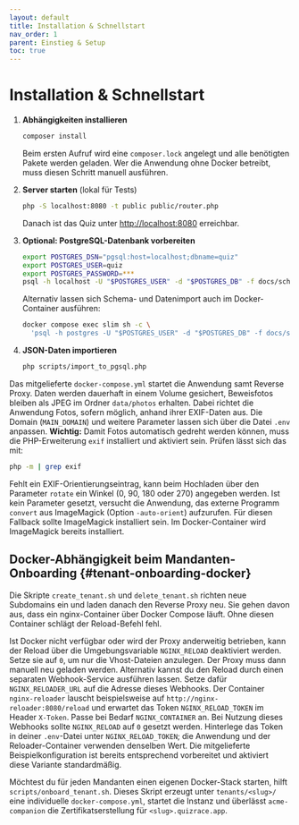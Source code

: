 ```yaml
---
layout: default
title: Installation & Schnellstart
nav_order: 1
parent: Einstieg & Setup
toc: true
---
```


# Installation & Schnellstart

1. **Abhängigkeiten installieren**
   ```bash
   composer install
   ```
   Beim ersten Aufruf wird eine `composer.lock` angelegt und alle benötigten Pakete werden geladen. Wer die Anwendung ohne Docker betreibt, muss diesen Schritt manuell ausführen.

2. **Server starten** (lokal für Tests)
   ```bash
   php -S localhost:8080 -t public public/router.php
   ```
   Danach ist das Quiz unter <http://localhost:8080> erreichbar.

3. **Optional: PostgreSQL-Datenbank vorbereiten**
   ```bash
   export POSTGRES_DSN="pgsql:host=localhost;dbname=quiz"
   export POSTGRES_USER=quiz
   export POSTGRES_PASSWORD=***
   psql -h localhost -U "$POSTGRES_USER" -d "$POSTGRES_DB" -f docs/schema.sql
   ```
   Alternativ lassen sich Schema- und Datenimport auch im Docker-Container ausführen:
   ```bash
   docker compose exec slim sh -c \
     'psql -h postgres -U "$POSTGRES_USER" -d "$POSTGRES_DB" -f docs/schema.sql && php scripts/import_to_pgsql.php'
   ```

4. **JSON-Daten importieren**
   ```bash
   php scripts/import_to_pgsql.php
   ```

 Das mitgelieferte `docker-compose.yml` startet die Anwendung samt Reverse Proxy. Daten werden dauerhaft in einem Volume gesichert, Beweisfotos bleiben als JPEG im Ordner `data/photos` erhalten. Dabei richtet die Anwendung Fotos, sofern möglich, anhand ihrer EXIF-Daten aus. Die Domain (`MAIN_DOMAIN`) und weitere Parameter lassen sich über die Datei `.env` anpassen.
**Wichtig:** Damit Fotos automatisch gedreht werden können, muss die PHP-Erweiterung `exif` installiert und aktiviert sein. Prüfen lässt sich das mit:
```bash
php -m | grep exif
```
Fehlt ein EXIF-Orientierungseintrag, kann beim Hochladen über den Parameter
`rotate` ein Winkel (0, 90, 180 oder 270) angegeben werden. Ist kein Parameter
gesetzt, versucht die Anwendung, das externe Programm `convert` aus ImageMagick
(Option `-auto-orient`) aufzurufen. Für diesen Fallback sollte ImageMagick
installiert sein.
Im Docker-Container wird ImageMagick bereits installiert.

## Docker-Abhängigkeit beim Mandanten-Onboarding {#tenant-onboarding-docker}

Die Skripte `create_tenant.sh` und `delete_tenant.sh` richten neue Subdomains ein und laden danach den Reverse Proxy neu. Sie gehen davon aus, dass ein nginx-Container über Docker Compose läuft. Ohne diesen Container schlägt der Reload-Befehl fehl.

Ist Docker nicht verfügbar oder wird der Proxy anderweitig betrieben, kann der Reload über die Umgebungsvariable `NGINX_RELOAD` deaktiviert werden. Setze sie auf `0`, um nur die Vhost-Dateien anzulegen. Der Proxy muss dann manuell neu geladen werden.
Alternativ kannst du den Reload durch einen separaten Webhook-Service ausführen lassen. Setze dafür `NGINX_RELOADER_URL` auf die Adresse dieses Webhooks. Der Container `nginx-reloader` lauscht beispielsweise auf `http://nginx-reloader:8080/reload` und erwartet das Token `NGINX_RELOAD_TOKEN` im Header `X-Token`. Passe bei Bedarf `NGINX_CONTAINER` an. Bei Nutzung dieses Webhooks sollte `NGINX_RELOAD` auf `0` gesetzt werden. Hinterlege das Token in deiner `.env`-Datei unter `NGINX_RELOAD_TOKEN`; die Anwendung und der Reloader-Container verwenden denselben Wert. Die mitgelieferte Beispielkonfiguration ist bereits entsprechend vorbereitet und aktiviert diese Variante standardmäßig.

Möchtest du für jeden Mandanten einen eigenen Docker-Stack starten, hilft `scripts/onboard_tenant.sh`. Dieses Skript erzeugt unter `tenants/<slug>/` eine individuelle `docker-compose.yml`, startet die Instanz und überlässt `acme-companion` die Zertifikatserstellung für `<slug>.quizrace.app`.
